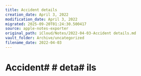 ```yaml
---
title: Accident details
creation_date: April 3, 2022
modification_date: April 3, 2022
migrated: 2025-09-20T01:24:30.500417
source: apple-notes-exporter
original_path: iCloud/Notes/2022-04-03-Accident details.md
vault_folder: Archive/uncategorized
filename_date: 2022-04-03
---
```



# Accident#  # deta# ils # 

